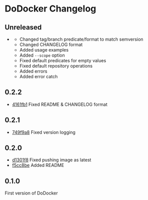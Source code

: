 # DoDocker Changelog

## Unreleased

* []()
  - Changed tag/branch predicate/format to match semversion
  - Changed CHANGELOG format
  - Added usage examples
  - Added ```--scope``` option
  - Fixed default predicates for empty values
  - Fixed default repository operations
  - Added errors
  - Added error catch

## 0.2.2

* [4161fb1](https://github.com/Junikorn/dodocker/commit/4161fb17fac91d6e6841e90e02a3f87060374728)
  Fixed README & CHANGELOG format

## 0.2.1

* [749f9a8](https://github.com/Junikorn/dodocker/commit/749f9a8d29feefb890dd6c419c35755c3c7a775a)
  Fixed version logging

## 0.2.0

* [d1301f8](https://github.com/Junikorn/dodocker/commit/d1301f8d124b3395f0e0de7b08293d35ad6f3592)
  Fixed pushing image as latest 
* [f5cc8be](https://github.com/Junikorn/dodocker/commit/f5cc8be3cd1adf91d68d47fc625376777274632e)
  Added README

## 0.1.0

First version of DoDocker
